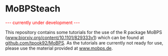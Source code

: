 # MoBPSteach

 <span style="color: red;">--- currently under development ---</span>

This repository contains some tutorials for the use of the R package MoBPS (<a href="https://www.biorxiv.org/content/10.1101/829333v1">www.biorxiv.org/content/10.1101/829333v1</a>) which can be found at <a href="https://github.com/tpook92/MoBPS">github.com/tpook92/MoBPS</a>. As the tutorials are currently not ready for use, please use the material provided at <a href="http://www.mobps.de">www.mobps.de</a>.
